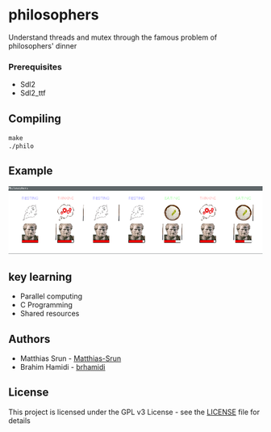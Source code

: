 # philosophers
Understand threads and mutex through the famous problem of philosophers' dinner

### Prerequisites

- Sdl2
- Sdl2_ttf

## Compiling

```
make
./philo
```

## Example

![Philosopher's Dinner](https://raw.githubusercontent.com/brhamidi/philosophers/master/philosophers.png)
</br>

## key learning

* Parallel computing 
* C Programming
* Shared resources

## Authors

* Matthias Srun - [Matthias-Srun](https://github.com/Matthias-Srun)
* Brahim Hamidi - [brhamidi](https://github.com/brhamidi)

## License

This project is licensed under the GPL v3 License - see the [LICENSE](LICENSE) file for details

